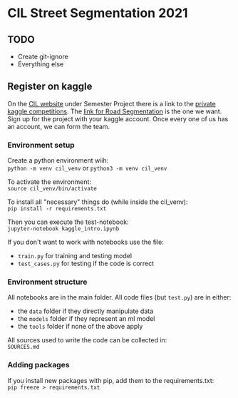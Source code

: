 # CIL Street Segmentation 2021

## TODO
- Create git-ignore  
- Everything else  


## Register on kaggle
On the [CIL website](http://da.inf.ethz.ch/teaching/2021/CIL/) under Semester Project there is a link to the [private kaggle competitions](http://da.inf.ethz.ch/teaching/2021/CIL/files/projects.txt). 
The [link for Road Segmentation](https://www.kaggle.com/t/c5b92ef46fff4ec7b67f619c8e21d1bd) is the one we want.
Sign up for the project with your kaggle account. Once every one of us has an account, we can form the team.


### Environment setup
Create a python environment wiih:  
`python -m venv cil_venv` or `python3 -m venv cil_venv`

To activate the environment:  
`source cil_venv/bin/activate`

To install all "necessary" things do (while inside the cil\_venv):  
`pip install -r requirements.txt`

Then you can execute the test-notebook:  
`jupyter-notebook kaggle_intro.ipynb`

If you don't want to work with notebooks use the file:  
- `train.py` for training and testing model
- `test_cases.py` for testing if the code is correct

### Environment structure
All notebooks are in the main folder. All code files (but `test.py`) are in either:  
- the `data` folder if they directly manipulate data
- the `models` folder if they represent an ml model
- the `tools` folder if none of the above apply 

All sources used to write the code can be collected in:  
`SOURCES.md`

### Adding packages
If you install new packages with pip, add them to the requirements.txt:  
`pip freeze > requirements.txt`


